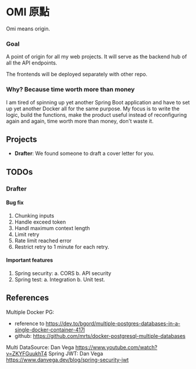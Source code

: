 # OMI 原點 

Omi means origin.

### Goal
A point of origin for all my web projects. It will serve as the backend hub of all the API endpoints.

The frontends will be deployed separately with other repo.

### Why? Because time worth more than money
I am tired of spinning up yet another Spring Boot application 
and have to set up yet another Docker all for the same purpose.
My focus is to write the logic, build the functions, 
make the product useful instead of reconfiguring again and again, 
time worth more than money, don't waste it.

## Projects

[//]: # (- **Breakfast**: A daily news aggregator for business and finance news.)
- **Drafter**: We found someone to draft a cover letter for you.

[//]: # (- **Mesure**: A food and beverage industry focus cost management app.)

[//]: # (- **Invoice**: A invoice management system.)


## TODOs
### Drafter
#### Bug fix
1. Chunking inputs
2. Handle exceed token
3. Handl maximum context length 
4. Limit retry
5. Rate limit reached error 
6. Restrict retry to 1 minute for each retry.

#### Important features
1. Spring security:
   a. CORS
   b. API security
2. Spring test:
   a. Integration
   b. Unit test.

## References
Multiple Docker PG: 
- reference to https://dev.to/bgord/multiple-postgres-databases-in-a-single-docker-container-417l
- github: https://github.com/mrts/docker-postgresql-multiple-databases

Multi DataSource: Dan Vega https://www.youtube.com/watch?v=ZKYFGuukhT4
Spring JWT: Dan Vega https://www.danvega.dev/blog/spring-security-jwt